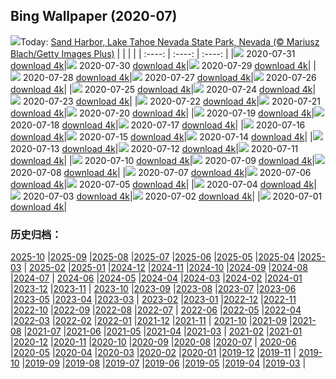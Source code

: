 ## Bing Wallpaper (2020-07)
![](http://cn.bing.com/th?id=OHR.TahoeBeach_EN-US6105713817_UHD.jpg&w=1000)Today: [Sand Harbor, Lake Tahoe Nevada State Park, Nevada (© Mariusz Blach/Getty Images Plus)](http://cn.bing.com/th?id=OHR.TahoeBeach_EN-US6105713817_UHD.jpg)
|      |      |      |
| :----: | :----: | :----: |
|![](http://cn.bing.com/th?id=OHR.TahoeBeach_EN-US6105713817_UHD.jpg&pid=hp&w=384&h=216&rs=1&c=4) 2020-07-31 [download 4k](http://cn.bing.com/th?id=OHR.TahoeBeach_EN-US6105713817_UHD.jpg)|![](http://cn.bing.com/th?id=OHR.HamerkopHunting_EN-US1438886143_UHD.jpg&pid=hp&w=384&h=216&rs=1&c=4) 2020-07-30 [download 4k](http://cn.bing.com/th?id=OHR.HamerkopHunting_EN-US1438886143_UHD.jpg)|![](http://cn.bing.com/th?id=OHR.KallurLighthouse_EN-US1393818212_UHD.jpg&pid=hp&w=384&h=216&rs=1&c=4) 2020-07-29 [download 4k](http://cn.bing.com/th?id=OHR.KallurLighthouse_EN-US1393818212_UHD.jpg)|
|![](http://cn.bing.com/th?id=OHR.HamelinPool_EN-US1343791878_UHD.jpg&pid=hp&w=384&h=216&rs=1&c=4) 2020-07-28 [download 4k](http://cn.bing.com/th?id=OHR.HamelinPool_EN-US1343791878_UHD.jpg)|![](http://cn.bing.com/th?id=OHR.AerialTamul_EN-US1289516805_UHD.jpg&pid=hp&w=384&h=216&rs=1&c=4) 2020-07-27 [download 4k](http://cn.bing.com/th?id=OHR.AerialTamul_EN-US1289516805_UHD.jpg)|![](http://cn.bing.com/th?id=OHR.ADA30_EN-US1238886685_UHD.jpg&pid=hp&w=384&h=216&rs=1&c=4) 2020-07-26 [download 4k](http://cn.bing.com/th?id=OHR.ADA30_EN-US1238886685_UHD.jpg)|
|![](http://cn.bing.com/th?id=OHR.RedSailboat_EN-US1173520356_UHD.jpg&pid=hp&w=384&h=216&rs=1&c=4) 2020-07-25 [download 4k](http://cn.bing.com/th?id=OHR.RedSailboat_EN-US1173520356_UHD.jpg)|![](http://cn.bing.com/th?id=OHR.KapamaCousins_EN-US1071916004_UHD.jpg&pid=hp&w=384&h=216&rs=1&c=4) 2020-07-24 [download 4k](http://cn.bing.com/th?id=OHR.KapamaCousins_EN-US1071916004_UHD.jpg)|![](http://cn.bing.com/th?id=OHR.DubrovnikDoors_EN-US2971042587_UHD.jpg&pid=hp&w=384&h=216&rs=1&c=4) 2020-07-23 [download 4k](http://cn.bing.com/th?id=OHR.DubrovnikDoors_EN-US2971042587_UHD.jpg)|
|![](http://cn.bing.com/th?id=OHR.RedBlueWildebeest_EN-US0956286533_UHD.jpg&pid=hp&w=384&h=216&rs=1&c=4) 2020-07-22 [download 4k](http://cn.bing.com/th?id=OHR.RedBlueWildebeest_EN-US0956286533_UHD.jpg)|![](http://cn.bing.com/th?id=OHR.DinantBelgium_EN-US0892462948_UHD.jpg&pid=hp&w=384&h=216&rs=1&c=4) 2020-07-21 [download 4k](http://cn.bing.com/th?id=OHR.DinantBelgium_EN-US0892462948_UHD.jpg)|![](http://cn.bing.com/th?id=OHR.EarthriseSequence_EN-US0444696608_UHD.jpg&pid=hp&w=384&h=216&rs=1&c=4) 2020-07-20 [download 4k](http://cn.bing.com/th?id=OHR.EarthriseSequence_EN-US0444696608_UHD.jpg)|
|![](http://cn.bing.com/th?id=OHR.GrandCanalGondolas_EN-US0380987930_UHD.jpg&pid=hp&w=384&h=216&rs=1&c=4) 2020-07-19 [download 4k](http://cn.bing.com/th?id=OHR.GrandCanalGondolas_EN-US0380987930_UHD.jpg)|![](http://cn.bing.com/th?id=OHR.NineSpotted_EN-US0305121800_UHD.jpg&pid=hp&w=384&h=216&rs=1&c=4) 2020-07-18 [download 4k](http://cn.bing.com/th?id=OHR.NineSpotted_EN-US0305121800_UHD.jpg)|![](http://cn.bing.com/th?id=OHR.HappyBalloon_EN-US0225941022_UHD.jpg&pid=hp&w=384&h=216&rs=1&c=4) 2020-07-17 [download 4k](http://cn.bing.com/th?id=OHR.HappyBalloon_EN-US0225941022_UHD.jpg)|
|![](http://cn.bing.com/th?id=OHR.FrederickSound_EN-US0122197024_UHD.jpg&pid=hp&w=384&h=216&rs=1&c=4) 2020-07-16 [download 4k](http://cn.bing.com/th?id=OHR.FrederickSound_EN-US0122197024_UHD.jpg)|![](http://cn.bing.com/th?id=OHR.WinchesterCrypt_EN-US9999540533_UHD.jpg&pid=hp&w=384&h=216&rs=1&c=4) 2020-07-15 [download 4k](http://cn.bing.com/th?id=OHR.WinchesterCrypt_EN-US9999540533_UHD.jpg)|![](http://cn.bing.com/th?id=OHR.PantheonParis_EN-US9910328355_UHD.jpg&pid=hp&w=384&h=216&rs=1&c=4) 2020-07-14 [download 4k](http://cn.bing.com/th?id=OHR.PantheonParis_EN-US9910328355_UHD.jpg)|
|![](http://cn.bing.com/th?id=OHR.SunnyRainforest_EN-US9772776383_UHD.jpg&pid=hp&w=384&h=216&rs=1&c=4) 2020-07-13 [download 4k](http://cn.bing.com/th?id=OHR.SunnyRainforest_EN-US9772776383_UHD.jpg)|![](http://cn.bing.com/th?id=OHR.WaterRipplesVideo_EN-US9458788251_UHD.jpg&pid=hp&w=384&h=216&rs=1&c=4) 2020-07-12 [download 4k](http://cn.bing.com/th?id=OHR.WaterRipplesVideo_EN-US9458788251_UHD.jpg)|![](http://cn.bing.com/th?id=OHR.MangroveForest_EN-US9309815352_UHD.jpg&pid=hp&w=384&h=216&rs=1&c=4) 2020-07-11 [download 4k](http://cn.bing.com/th?id=OHR.MangroveForest_EN-US9309815352_UHD.jpg)|
|![](http://cn.bing.com/th?id=OHR.BellTowerItaly_EN-US0542629493_UHD.jpg&pid=hp&w=384&h=216&rs=1&c=4) 2020-07-10 [download 4k](http://cn.bing.com/th?id=OHR.BellTowerItaly_EN-US0542629493_UHD.jpg)|![](http://cn.bing.com/th?id=OHR.ColoradoColumbine_EN-US9097456615_UHD.jpg&pid=hp&w=384&h=216&rs=1&c=4) 2020-07-09 [download 4k](http://cn.bing.com/th?id=OHR.ColoradoColumbine_EN-US9097456615_UHD.jpg)|![](http://cn.bing.com/th?id=OHR.NorfolkPups_EN-US8929436581_UHD.jpg&pid=hp&w=384&h=216&rs=1&c=4) 2020-07-08 [download 4k](http://cn.bing.com/th?id=OHR.NorfolkPups_EN-US8929436581_UHD.jpg)|
|![](http://cn.bing.com/th?id=OHR.CalorisMDIS_EN-US7543211568_UHD.jpg&pid=hp&w=384&h=216&rs=1&c=4) 2020-07-07 [download 4k](http://cn.bing.com/th?id=OHR.CalorisMDIS_EN-US7543211568_UHD.jpg)|![](http://cn.bing.com/th?id=OHR.Kamchatka_EN-US7415522922_UHD.jpg&pid=hp&w=384&h=216&rs=1&c=4) 2020-07-06 [download 4k](http://cn.bing.com/th?id=OHR.Kamchatka_EN-US7415522922_UHD.jpg)|![](http://cn.bing.com/th?id=OHR.NantucketIsland_EN-US7343633791_UHD.jpg&pid=hp&w=384&h=216&rs=1&c=4) 2020-07-05 [download 4k](http://cn.bing.com/th?id=OHR.NantucketIsland_EN-US7343633791_UHD.jpg)|
|![](http://cn.bing.com/th?id=OHR.DCFireworksVideo_EN-US7892229177_UHD.jpg&pid=hp&w=384&h=216&rs=1&c=4) 2020-07-04 [download 4k](http://cn.bing.com/th?id=OHR.DCFireworksVideo_EN-US7892229177_UHD.jpg)|![](http://cn.bing.com/th?id=OHR.DogDays_EN-US6846042594_UHD.jpg&pid=hp&w=384&h=216&rs=1&c=4) 2020-07-03 [download 4k](http://cn.bing.com/th?id=OHR.DogDays_EN-US6846042594_UHD.jpg)|![](http://cn.bing.com/th?id=OHR.RhodesIsland_EN-US9342527972_UHD.jpg&pid=hp&w=384&h=216&rs=1&c=4) 2020-07-02 [download 4k](http://cn.bing.com/th?id=OHR.RhodesIsland_EN-US9342527972_UHD.jpg)|
|![](http://cn.bing.com/th?id=OHR.LakeMoraineVideo_EN-US7436901799_UHD.jpg&pid=hp&w=384&h=216&rs=1&c=4) 2020-07-01 [download 4k](http://cn.bing.com/th?id=OHR.LakeMoraineVideo_EN-US7436901799_UHD.jpg)|
### 历史归档：
[2025-10](/picture/2025-10/) |[2025-09](/picture/2025-09/) |[2025-08](/picture/2025-08/) |[2025-07](/picture/2025-07/) |[2025-06](/picture/2025-06/) |[2025-05](/picture/2025-05/) |[2025-04](/picture/2025-04/) |[2025-03](/picture/2025-03/) |
[2025-02](/picture/2025-02/) |[2025-01](/picture/2025-01/) |[2024-12](/picture/2024-12/) |[2024-11](/picture/2024-11/) |[2024-10](/picture/2024-10/) |[2024-09](/picture/2024-09/) |[2024-08](/picture/2024-08/) |[2024-07](/picture/2024-07/) |
[2024-06](/picture/2024-06/) |[2024-05](/picture/2024-05/) |[2024-04](/picture/2024-04/) |[2024-03](/picture/2024-03/) |[2024-02](/picture/2024-02/) |[2024-01](/picture/2024-01/) |[2023-12](/picture/2023-12/) |[2023-11](/picture/2023-11/) |
[2023-10](/picture/2023-10/) |[2023-09](/picture/2023-09/) |[2023-08](/picture/2023-08/) |[2023-07](/picture/2023-07/) |[2023-06](/picture/2023-06/) |[2023-05](/picture/2023-05/) |[2023-04](/picture/2023-04/) |[2023-03](/picture/2023-03/) |
[2023-02](/picture/2023-02/) |[2023-01](/picture/2023-01/) |[2022-12](/picture/2022-12/) |[2022-11](/picture/2022-11/) |[2022-10](/picture/2022-10/) |[2022-09](/picture/2022-09/) |[2022-08](/picture/2022-08/) |[2022-07](/picture/2022-07/) |
[2022-06](/picture/2022-06/) |[2022-05](/picture/2022-05/) |[2022-04](/picture/2022-04/) |[2022-03](/picture/2022-03/) |[2022-02](/picture/2022-02/) |[2022-01](/picture/2022-01/) |[2021-12](/picture/2021-12/) |[2021-11](/picture/2021-11/) |
[2021-10](/picture/2021-10/) |[2021-09](/picture/2021-09/) |[2021-08](/picture/2021-08/) |[2021-07](/picture/2021-07/) |[2021-06](/picture/2021-06/) |[2021-05](/picture/2021-05/) |[2021-04](/picture/2021-04/) |[2021-03](/picture/2021-03/) |
[2021-02](/picture/2021-02/) |[2021-01](/picture/2021-01/) |[2020-12](/picture/2020-12/) |[2020-11](/picture/2020-11/) |[2020-10](/picture/2020-10/) |[2020-09](/picture/2020-09/) |[2020-08](/picture/2020-08/) |[2020-07](/picture/2020-07/) |
[2020-06](/picture/2020-06/) |[2020-05](/picture/2020-05/) |[2020-04](/picture/2020-04/) |[2020-03](/picture/2020-03/) |[2020-02](/picture/2020-02/) |[2020-01](/picture/2020-01/) |[2019-12](/picture/2019-12/) |[2019-11](/picture/2019-11/) |
[2019-10](/picture/2019-10/) |[2019-09](/picture/2019-09/) |[2019-08](/picture/2019-08/) |[2019-07](/picture/2019-07/) |[2019-06](/picture/2019-06/) |[2019-05](/picture/2019-05/) |[2019-04](/picture/2019-04/) |[2019-03](/picture/2019-03/) |
